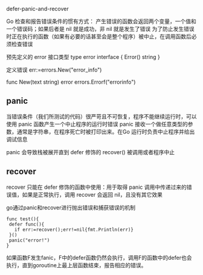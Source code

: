 defer-panic-and-recover

 Go 检查和报告错误条件的惯有方式：
产生错误的函数会返回两个变量，一个值和一个错误码；如果后者是 nil 就是成功，非 nil 就是发生了错误
为了防止发生错误时正在执行的函数（如果有必要的话甚至会是整个程序）被中止，在调用函数后必须检查错误

预先定义的 error 接口类型
type error interface {
    Error() string
}


定义错误
err:=errors.New("error_info")

func New(text string) error
errors.Errorf("errorinfo")




## panic 
当错误条件（我们所测试的代码）很严苛且不可恢复，程序不能继续运行时，可以使用 panic 函数产生一个中止程序的运行时错误
panic 接收一个做任意类型的参数，通常是字符串，在程序死亡时被打印出来。在Go 运行时负责中止程序并给出调试信息



panic 会导致栈被展开直到 defer 修饰的 recover() 被调用或者程序中止

## recover 
recover 只能在 defer 修饰的函数中使用：用于取得 panic 调用中传递过来的错误值，如果是正常执行，调用 recover 会返回 nil，且没有其它效果

go通过panic和recover进行抛出错误和捕获错误的机制
```
func test(){
 defer func(){
   if err:=recover();err!=nil{fmt.Println(err)}
 }()
 panic("error!")
}
```
如果函数F发生fanic，F中的defer函数仍然会执行，调用F的函数中的defer也会执行，直到goroutine上最上层函数结束，报告相应的错误。
